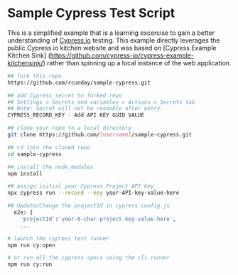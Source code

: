 # Sample Cypress Test Script

This is a simplified example that is a learning excercise to gain a better understanding of [Cypress.io](https://www.cypress.io/) testing.  This example directly leverages the public Cypress.io kitchen website and was based on [Cypress Example Kitchen Sink] (https://github.com/cypress-io/cypress-example-kitchensink/) rather than spinning up a local
instance of the web application.


```bash
## fork this repo 
https://github.com/rcunday/sample-cypress.git

## add Cypress secret to forked repo
## Settings > Secrets and variables > Actions > Secrets tab
## Note: Secret will not be readable after entry.
CYPRESS_RECORD_KEY - Add API KEY GUID VALUE

## clone your repo to a local directory
git clone https://github.com/[username]/sample-cypress.git

## cd into the cloned repo
cd sample-cypress

## install the node_modules
npm install

## assign initial your Cypress Project API key
npx cypress run --record --key your-API-key-value-here

## Update/Change the projectId in cypress.config.js
  e2e: {
    'projectId':'your-6-char-project-key-value-here',
    ...

# launch the cypress test runner
npm run cy:open

# or run all the cypress specs using the cli runner
npm run cy:run
```